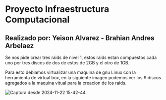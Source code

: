 # Proyecto Infraestructura Computacional
## Realizado por: Yeison Alvarez - Brahian Andres Arbelaez
Se nos pide crear tres raids de nivel 1, estos raids estan compuestos cada uno por tres discos de dos de estos de 2GB y el otro de 1GB.

Para esto debiamos virtualizar una maquina de gnu Linux con la herramienta de virtual box, en la siguiente imagen podemos ver los 9 discos agregados a la maquina vitual para la creacion de los raids.

![Captura desde 2024-11-22 15-42-44](https://github.com/user-attachments/assets/8a6ac775-4a15-4caa-a5a5-5fb6dacf3363)
